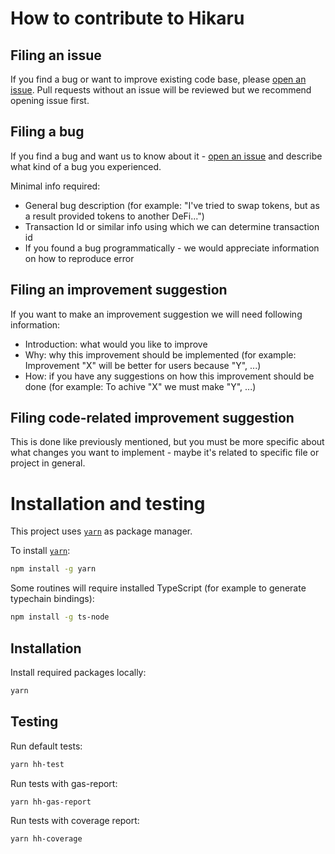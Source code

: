 # How to contribute to Hikaru

## Filing an issue

If you find a bug or want to improve existing code base, please [open an issue](https://github.com/tokenstation/hikaru-sc/issues). Pull requests without an issue will be reviewed but we recommend opening issue first.

## Filing a bug

If you find a bug and want us to know about it - [open an issue](https://github.com/tokenstation/hikaru-sc/issues) and describe what kind of a bug you experienced.

Minimal info required:
- General bug description (for example: "I've tried to swap tokens, but as a result provided tokens to another DeFi...")
- Transaction Id or similar info using which we can determine transaction id
- If you found a bug programmatically - we would appreciate information on how to reproduce error

## Filing an improvement suggestion

If you want to make an improvement suggestion we will need following information:
- Introduction: what would you like to improve
- Why: why this improvement should be implemented (for example: Improvement "X" will be better for users because "Y", ...)
- How: if you have any suggestions on how this improvement should be done (for example: To achive "X" we must make "Y", ...)

## Filing code-related improvement suggestion

This is done like previously mentioned, but you must be more specific about what changes you want to implement - maybe it's related to specific file or project in general.

# Installation and testing

This project uses [```yarn```](https://yarnpkg.com/) as package manager.

To install [```yarn```](https://yarnpkg.com/):
```bash
npm install -g yarn
```

Some routines will require installed TypeScript (for example to generate typechain bindings):
```bash
npm install -g ts-node
```

## Installation

Install required packages locally:
```bash
yarn
```

## Testing

Run default tests:
```bash
yarn hh-test
```

Run tests with gas-report:
```bash
yarn hh-gas-report
```

Run tests with coverage report:
```bash
yarn hh-coverage
```
